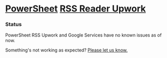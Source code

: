 # [PowerSheet](https://powersheet.co/) [RSS Reader Upwork](https://powersheet.co/rss-reader-upwork/)

### Status

PowerSheet RSS Upwork and Google Services have no known issues as of now.

Something's not working as expected? [Please let us know.](mailto:powersheetco@gmail.com)

